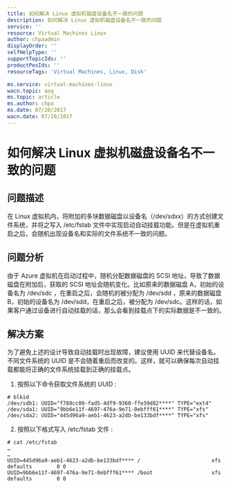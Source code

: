 ```yaml
---
title: 如何解决 Linux 虚拟机磁盘设备名不一致的问题
description: 如何解决 Linux 虚拟机磁盘设备名不一致的问题
service: ''
resource: Virtual Machines Linux
author: chpaadmin
displayOrder: ''
selfHelpType: ''
supportTopicIds: ''
productPesIds: ''
resourceTags: 'Virtual Machines, Linux, Disk'

ms.service: virtual-machines-linux
wacn.topic: aog
ms.topic: article
ms.author: chpa
ms.date: 07/20/2017
wacn.date: 07/20/2017
---
```


# 如何解决 Linux 虚拟机磁盘设备名不一致的问题

## 问题描述

在 Linux 虚拟机内，将附加的多块数据磁盘以设备名（/dev/sdxx）的方式创建文件系统，并将之写入 /etc/fstab 文件中实现启动自动挂载功能。但是在虚拟机重启之后，会随机出现设备名和实际的文件系统不一致的问题。

## 问题分析

由于 Azure 虚拟机在启动过程中，随机分配数据磁盘的 SCSI 地址，导致了数据磁盘在附加后，获取的 SCSI 地址会随机变化。比如原来的数据磁盘 A，初始的设备名为 /dev/sdc ，在重启之后，会随机的被分配为 /dev/sdd ，原来的数据磁盘 B，初始的设备名为 /dev/sdd，在重启之后，被分配为 /dev/sdc。这样的话，如果客户通过设备进行自动挂载的话，那么会看到挂载点下的实际数据是不一致的。

## 解决方案

为了避免上述的设计导致自动挂载时出现故障，建议使用 UUID 来代替设备名。不同文件系统的 UUID 是不会随着重启而改变的。这样，就可以确保每次自动挂载都能将正确的文件系统挂载到正确的挂载点。

1. 按照以下命令获取文件系统的 UUID :

```
# blkid
/dev/sdb1: UUID="f788cc09-fad5-4df9-9360-ffe39d82****" TYPE="ext4"
/dev/sda1: UUID="9bb6e11f-4697-476a-9e71-0ebfff61****" TYPE="xfs"
/dev/sda2: UUID="445d96a9-aeb1-4623-a2db-be133bdf****" TYPE="xfs"
```

2. 按照以下格式写入 /etc/fstab 文件 :

```
# cat /etc/fstab
…
…
UUID=445d96a9-aeb1-4623-a2db-be133bdf**** /                       xfs     defaults        0 0
UUID=9bb6e11f-4697-476a-9e71-0ebfff61**** /boot                   xfs     defaults        0 0
```
